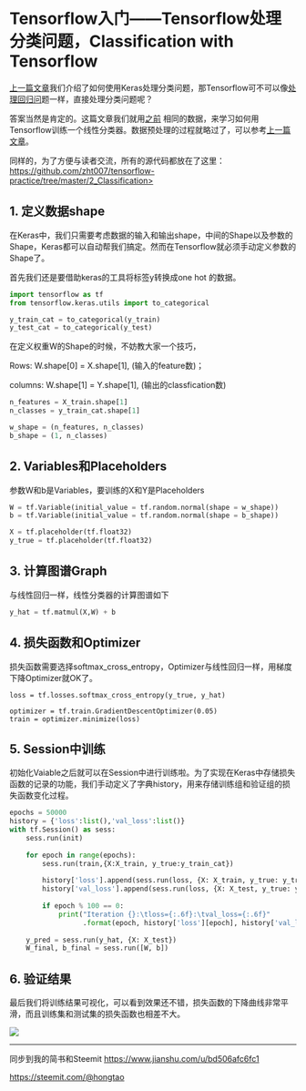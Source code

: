 # Tensorflow入门——Tensorflow处理分类问题，Classification with Tensorflow



[上一篇文章](https://steemit.com/cn-stem/@hongtao/tensorflow-keras-classification-with-keras)我们介绍了如何使用Keras处理分类问题，那Tensorflow可不可以像[处理回归问](https://steemit.com/cn-stem/@hongtao/tensorflow)题一样，直接处理分类问题呢？

答案当然是肯定的。这篇文章我们就用[之前](https://steemit.com/cn-stem/@hongtao/tensorflow-keras-classification-with-keras) 相同的数据，来学习如何用Tensorflow训练一个线性分类器。数据预处理的过程就略过了，可以参考[上一篇文章](https://steemit.com/cn-stem/@hongtao/tensorflow-keras-classification-with-keras)。

同样的，为了方便与读者交流，所有的源代码都放在了这里：https://github.com/zht007/tensorflow-practice/tree/master/2_Classification>



## 1. 定义数据shape

在Keras中，我们只需要考虑数据的输入和输出shape，中间的Shape以及参数的Shape，Keras都可以自动帮我们搞定。然而在Tensorflow就必须手动定义参数的Shape了。

首先我们还是要借助keras的工具将标签y转换成one hot 的数据。

```python
import tensorflow as tf
from tensorflow.keras.utils import to_categorical

y_train_cat = to_categorical(y_train)
y_test_cat = to_categorical(y_test)
```

在定义权重W的Shape的时候，不妨教大家一个技巧，

Rows:       W.shape[0] = X.shape[1],  (输入的feature数)；

columns: W.shape[1] = Y.shape[1],  (输出的classfication数)

```python
n_features = X_train.shape[1]
n_classes = y_train_cat.shape[1]

w_shape = (n_features, n_classes)
b_shape = (1, n_classes)
```

## 2. Variables和Placeholders 

参数W和b是Variables，要训练的X和Y是Placeholders

```python
W = tf.Variable(initial_value = tf.random.normal(shape = w_shape))
b = tf.Variable(initial_value = tf.random.normal(shape = b_shape))

X = tf.placeholder(tf.float32)
y_true = tf.placeholder(tf.float32)
```

## 3. 计算图谱Graph

与线性回归一样，线性分类器的计算图谱如下

```python
y_hat = tf.matmul(X,W) + b
```



## 4. 损失函数和Optimizer

损失函数需要选择softmax_cross_entropy，Optimizer与线性回归一样，用梯度下降Optimizer就OK了。

```
loss = tf.losses.softmax_cross_entropy(y_true, y_hat)

optimizer = tf.train.GradientDescentOptimizer(0.05)
train = optimizer.minimize(loss)
```

## 5. Session中训练

初始化Vaiable之后就可以在Session中进行训练啦。为了实现在Keras中存储损失函数的记录的功能，我们手动定义了字典history，用来存储训练组和验证组的损失函数变化过程。

```python
epochs = 50000
history = {'loss':list(),'val_loss':list()}
with tf.Session() as sess:
    sess.run(init)
    
    for epoch in range(epochs):
        sess.run(train,{X:X_train, y_true:y_train_cat})
        
        history['loss'].append(sess.run(loss, {X: X_train, y_true: y_train_cat})) 
        history['val_loss'].append(sess.run(loss, {X: X_test, y_true: y_test_cat})) 
        
        if epoch % 100 == 0:
            print("Iteration {}:\tloss={:.6f}:\tval_loss={:.6f}"
                  .format(epoch, history['loss'][epoch], history['val_loss'][epoch]))
            
    y_pred = sess.run(y_hat, {X: X_test})
    W_final, b_final = sess.run([W, b])
```

## 6. 验证结果

最后我们将训练结果可视化，可以看到效果还不错，损失函数的下降曲线非常平滑，而且训练集和测试集的损失函数也相差不大。

![](https://ws1.sinaimg.cn/large/006tKfTcgy1g1778h15byj30bu09o3yv.jpg)

------

同步到我的简书和Steemit
<https://www.jianshu.com/u/bd506afc6fc1>

<https://steemit.com/@hongtao>